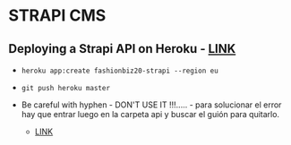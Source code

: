 # STRAPI CMS

## Deploying a Strapi API on Heroku - [LINK](https://blog.strapi.io/deploying-a-strapi-api-on-heroku/)

* `heroku app:create fashionbiz20-strapi --region eu`

* `git push heroku master`

* Be careful with hyphen - DON'T USE IT !!!..... - para solucionar el error hay que entrar luego en la carpeta api y buscar el guión para quitarlo.
  * [LINK](https://github.com/strapi/strapi/issues/1698)
